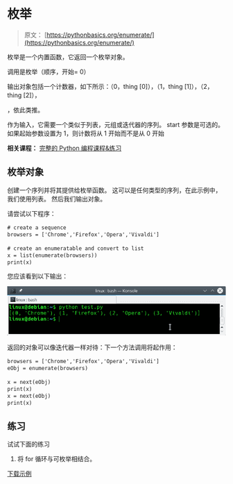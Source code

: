 # 枚举

> 原文： [https://pythonbasics.org/enumerate/](https://pythonbasics.org/enumerate/)

枚举是一个内置函数，它返回一个枚举对象。

调用是枚举（顺序，开始= 0）

输出对象包括一个计数器，如下所示：（0，thing [0]），（1，thing [1]），（2，thing [2]），

，依此类推。

作为输入，它需要一个类似于列表，元组或迭代器的序列。 start 参数是可选的。
如果起始参数设置为 1，则计数将从 1 开始而不是从 0 开始

**相关课程：** [完整的 Python 编程课程&练习](https://gum.co/dcsp)

## 枚举对象

创建一个序列并将其提供给枚举函数。 这可以是任何类型的序列，在此示例中，我们使用列表。 然后我们输出对象。

请尝试以下程序：

```
# create a sequence
browsers = ['Chrome','Firefox','Opera','Vivaldi']

# create an enumeratable and convert to list
x = list(enumerate(browsers))
print(x)

```

您应该看到以下输出：

![enumerate](img/b2e386f1018d9d5074bfd4b2300c8d01.jpg)

返回的对象可以像迭代器一样对待：下一个方法调用将起作用：

```
browsers = ['Chrome','Firefox','Opera','Vivaldi']
eObj = enumerate(browsers)

x = next(eObj)
print(x)
x = next(eObj)
print(x)

```

## 练习

试试下面的练习

1.  将 for 循环与可枚举相结合。

[下载示例](https://gum.co/HhgpI)